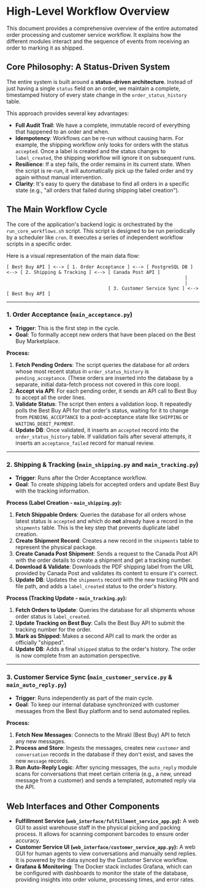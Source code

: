 # High-Level Workflow Overview

This document provides a comprehensive overview of the entire automated order processing and customer service workflow. It explains how the different modules interact and the sequence of events from receiving an order to marking it as shipped.

## Core Philosophy: A Status-Driven System

The entire system is built around a **status-driven architecture**. Instead of just having a single `status` field on an order, we maintain a complete, timestamped history of every state change in the `order_status_history` table.

This approach provides several key advantages:
-   **Full Audit Trail**: We have a complete, immutable record of everything that happened to an order and when.
-   **Idempotency**: Workflows can be re-run without causing harm. For example, the shipping workflow only looks for orders with the status `accepted`. Once a label is created and the status changes to `label_created`, the shipping workflow will ignore it on subsequent runs.
-   **Resilience**: If a step fails, the order remains in its current state. When the script is re-run, it will automatically pick up the failed order and try again without manual intervention.
-   **Clarity**: It's easy to query the database to find all orders in a specific state (e.g., "all orders that failed during shipping label creation").

## The Main Workflow Cycle

The core of the application's backend logic is orchestrated by the `run_core_workflows.sh` script. This script is designed to be run periodically by a scheduler like `cron`. It executes a series of independent workflow scripts in a specific order.

Here is a visual representation of the main data flow:

```
[ Best Buy API ] <--> [ 1. Order Acceptance ] <--> [ PostgreSQL DB ] <--> [ 2. Shipping & Tracking ] <--> [ Canada Post API ]
                                                                 |
                                                                 |
                                     [ 3. Customer Service Sync ] <--> [ Best Buy API ]
```

---

### 1. Order Acceptance (`main_acceptance.py`)

-   **Trigger**: This is the first step in the cycle.
-   **Goal**: To formally accept new orders that have been placed on the Best Buy Marketplace.

**Process:**
1.  **Fetch Pending Orders**: The script queries the database for all orders whose most recent status in `order_status_history` is `pending_acceptance`. (These orders are inserted into the database by a separate, initial data-fetch process not covered in this core loop).
2.  **Accept via API**: For each pending order, it sends an API call to Best Buy to accept all the order lines.
3.  **Validate Status**: The script then enters a validation loop. It repeatedly polls the Best Buy API for that order's status, waiting for it to change from `PENDING_ACCEPTANCE` to a post-acceptance state like `SHIPPING` or `WAITING_DEBIT_PAYMENT`.
4.  **Update DB**: Once validated, it inserts an `accepted` record into the `order_status_history` table. If validation fails after several attempts, it inserts an `acceptance_failed` record for manual review.

---

### 2. Shipping & Tracking (`main_shipping.py` and `main_tracking.py`)

-   **Trigger**: Runs after the Order Acceptance workflow.
-   **Goal**: To create shipping labels for accepted orders and update Best Buy with the tracking information.

**Process (Label Creation - `main_shipping.py`):**
1.  **Fetch Shippable Orders**: Queries the database for all orders whose latest status is `accepted` and which do **not** already have a record in the `shipments` table. This is the key step that prevents duplicate label creation.
2.  **Create Shipment Record**: Creates a new record in the `shipments` table to represent the physical package.
3.  **Create Canada Post Shipment**: Sends a request to the Canada Post API with the order details to create a shipment and get a tracking number.
4.  **Download & Validate**: Downloads the PDF shipping label from the URL provided by Canada Post and validates its content to ensure it's correct.
5.  **Update DB**: Updates the `shipments` record with the new tracking PIN and file path, and adds a `label_created` status to the order's history.

**Process (Tracking Update - `main_tracking.py`):**
1.  **Fetch Orders to Update**: Queries the database for all shipments whose order status is `label_created`.
2.  **Update Tracking on Best Buy**: Calls the Best Buy API to submit the tracking number for the order.
3.  **Mark as Shipped**: Makes a second API call to mark the order as officially "shipped".
4.  **Update DB**: Adds a final `shipped` status to the order's history. The order is now complete from an automation perspective.

---

### 3. Customer Service Sync (`main_customer_service.py` & `main_auto_reply.py`)

-   **Trigger**: Runs independently as part of the main cycle.
-   **Goal**: To keep our internal database synchronized with customer messages from the Best Buy platform and to send automated replies.

**Process:**
1.  **Fetch New Messages**: Connects to the Mirakl (Best Buy) API to fetch any new messages.
2.  **Process and Store**: Ingests the messages, creates new `customer` and `conversation` records in the database if they don't exist, and saves the new `message` records.
3.  **Run Auto-Reply Logic**: After syncing messages, the `auto_reply` module scans for conversations that meet certain criteria (e.g., a new, unread message from a customer) and sends a templated, automated reply via the API.

## Web Interfaces and Other Components

-   **Fulfillment Service (`web_interface/fulfillment_service_app.py`):** A web GUI to assist warehouse staff in the physical picking and packing process. It allows for scanning component barcodes to ensure order accuracy.
-   **Customer Service UI (`web_interface/customer_service_app.py`):** A web GUI for human agents to view conversations and manually send replies. It is powered by the data synced by the Customer Service workflow.
-   **Grafana & Monitoring**: The Docker stack includes Grafana, which can be configured with dashboards to monitor the state of the database, providing insights into order volume, processing times, and error rates.
